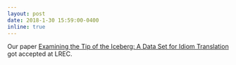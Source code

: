 ```yaml
---
layout: post
date: 2018-1-30 15:59:00-0400
inline: true
---
```


Our paper <a href="https://arxiv.org/pdf/1802.04681.pdf" target="blank">Examining the Tip of the Iceberg: A Data Set for Idiom Translation</a> got accepted at LREC. 
